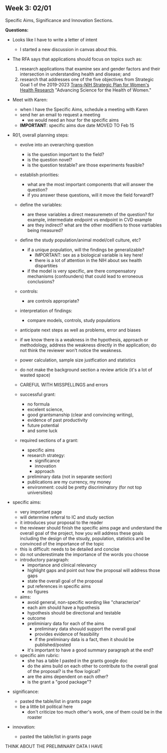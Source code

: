 ## Week 3: 02/01

Specific Aims, Significance and Innovation Sections.

**Questions:**
* Looks like I have to write a letter of intent
  * I started a new discussion in canvas about this.
* The RFA says that applications should focus on topics such as:
  1. research applications that examine sex and gender factors and their intersection in understanding health and disease; and
  2. research that addresses one of the five objectives from Strategic Goal 1 of the 2019-2023 [Trans-NIH Strategic Plan for Women's Health Research](https://orwh.od.nih.gov/sites/orwh/files/docs/ORWH_Strategic_Plan_2019_02_21_19_V2_508C.pdf) "Advancing Science for the Health of Women."

* Meet with Karen:
  * when I have the Specific Aims, schedule a meeting with Karen
  * send her an email to request a meeting
    * we would need an hour for the specific aims
  * **IMPORTANT**: specific aims due date MOVED TO Feb 15

* R01, overall planning steps:
  * evolve into an overarching question
    * is the question important to the field?
    * is the question novel?
    * is the question testable? are those experiments feasible?
  * establish priorities:
    * what are the most important components that will answer the question?
    * if you answer these questions, will it move the field forwardf?
  * define the variables:
    * are these variables a direct measuremetn of the question? for example, intermediate endpoint vs endpoint in CVD example
    * are they indirect? what are the other modifiers to those vartiables being measured?
  * define the study population/animal model/cell culture, etc?
    * if a unique population, will the findings be generalizable?
      * IMPORTANT: sex as a biological variable is key here!
      * there is a lot of attention in the NIH about sex health dispartities
    * if the model is very specific, are there compensatory mechanisms (confounders) that could lead to erroneous conclusions?
  * controls:
    * are controls appropriate?
  * interpretation of findings:
    * compare models, controls, study populations
  * anticipate next steps as well as problems, error and biases
  * if we know there is a weakness in the hypothesis, approach or methodology, address the weakness directly in the application; do not think the reviewer won't notice the weakness.
  * power calculation, sample size justfication and statistics
  * do not make the background section a review article (it's a lot of wasted space)
  * CAREFUL WITH MISSPELLINGS and errors
  * successful grant:
    * no formula
    * excelent science,
    * good grantsmanship (clear and convincing writing),
    * evidence of past productivity
    * future potential
    * and some luck
  
  * required sections of a grant:
    * specific aims
    * research strategy:
      * significance
      * innovation
      * approach
    * preliminary data (not in separate section)
    * publications are my currency, my money
    * environment: could be pretty discriminatory (for not top universities)

* specific aims:
  * very important page
  * will determine referral to IC and study section
  * it introduces your proposal to the reader
  * the reviewer should finish the specific aims page and understand the overall goal of the project,
    how you will address these goals including the design of the stsudy, population, statistics and be
    convinced of the importance of the topic
  * this is difficult: needs to be detailed and concise
  * do not underestimate the importance of the words you choose
  * introductory paragraph:
    * importance and clinical relevancy
    * highlight gaps and point out how the proposal will address those gaps
    * state the overall goal of the proposal
    * put references in specific aims
    * no figures
  * aims:
    * avoid general, non-specific wording like "characterize"
    * each aim should have a hypothesis
    * hypothesis should be directional and testable
    * outcome
    * preliminiary data for each of the aims
      * preliminary data shouuld support the overall goal
      * provides evidence of feasibility
      * if the preliminary data is a fact, then it should be published/posted
    * it's important to have a good summary paragraph at the end?
  * specific aim rubric:
    * she has a table I pasted in the grants google doc
    * do the aims build on each other to contribute to the overall goal of the proposal? is the flow logical?
    * are the aims dependent on each other?
    * is the grant a "good package"?

* significance:
  * pasted the table/list in grants page
  * be a little bit political here
    * don't criticize too much other's work, one of them could be in the roaster

* innovation:
  * pasted the table/list in grants page


THINK ABOUT THE PRELIMINARY DATA I HAVE
